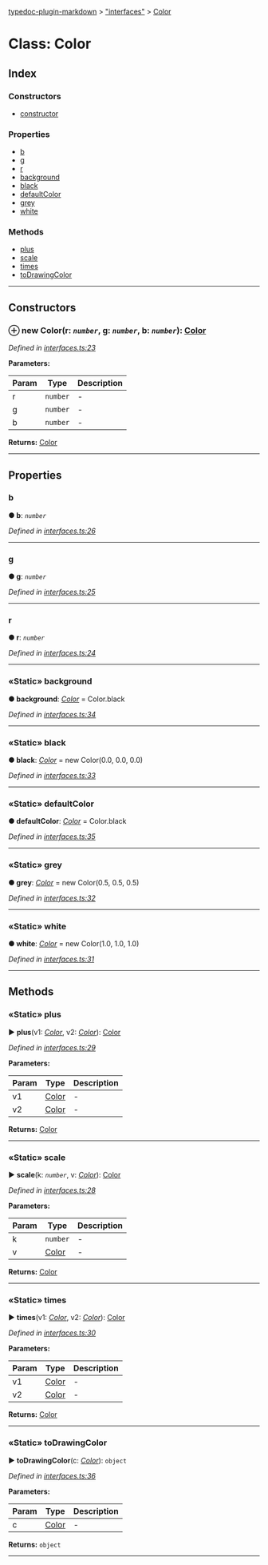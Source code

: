 [typedoc-plugin-markdown](../README.md) > ["interfaces"](../modules/_interfaces_.md) > [Color](../classes/_interfaces_.color.md)



# Class: Color

## Index

### Constructors

* [constructor](_interfaces_.color.md#constructor)


### Properties

* [b](_interfaces_.color.md#b)
* [g](_interfaces_.color.md#g)
* [r](_interfaces_.color.md#r)
* [background](_interfaces_.color.md#background)
* [black](_interfaces_.color.md#black)
* [defaultColor](_interfaces_.color.md#defaultcolor)
* [grey](_interfaces_.color.md#grey)
* [white](_interfaces_.color.md#white)


### Methods

* [plus](_interfaces_.color.md#plus)
* [scale](_interfaces_.color.md#scale)
* [times](_interfaces_.color.md#times)
* [toDrawingColor](_interfaces_.color.md#todrawingcolor)



---
## Constructors
<a id="constructor"></a>


### ⊕ **new Color**(r: *`number`*, g: *`number`*, b: *`number`*): [Color](_interfaces_.color.md)


*Defined in [interfaces.ts:23](https://github.com/tgreyuk/typedoc-plugin-markdown/blob/master/tests/src/interfaces.ts#L23)*



**Parameters:**

| Param | Type | Description |
| ------ | ------ | ------ |
| r | `number`   |  - |
| g | `number`   |  - |
| b | `number`   |  - |





**Returns:** [Color](_interfaces_.color.md)

---


## Properties
<a id="b"></a>

###  b

**●  b**:  *`number`* 

*Defined in [interfaces.ts:26](https://github.com/tgreyuk/typedoc-plugin-markdown/blob/master/tests/src/interfaces.ts#L26)*





___

<a id="g"></a>

###  g

**●  g**:  *`number`* 

*Defined in [interfaces.ts:25](https://github.com/tgreyuk/typedoc-plugin-markdown/blob/master/tests/src/interfaces.ts#L25)*





___

<a id="r"></a>

###  r

**●  r**:  *`number`* 

*Defined in [interfaces.ts:24](https://github.com/tgreyuk/typedoc-plugin-markdown/blob/master/tests/src/interfaces.ts#L24)*





___

<a id="background"></a>

### «Static» background

**●  background**:  *[Color](_interfaces_.color.md)*  =  Color.black

*Defined in [interfaces.ts:34](https://github.com/tgreyuk/typedoc-plugin-markdown/blob/master/tests/src/interfaces.ts#L34)*





___

<a id="black"></a>

### «Static» black

**●  black**:  *[Color](_interfaces_.color.md)*  =  new Color(0.0, 0.0, 0.0)

*Defined in [interfaces.ts:33](https://github.com/tgreyuk/typedoc-plugin-markdown/blob/master/tests/src/interfaces.ts#L33)*





___

<a id="defaultcolor"></a>

### «Static» defaultColor

**●  defaultColor**:  *[Color](_interfaces_.color.md)*  =  Color.black

*Defined in [interfaces.ts:35](https://github.com/tgreyuk/typedoc-plugin-markdown/blob/master/tests/src/interfaces.ts#L35)*





___

<a id="grey"></a>

### «Static» grey

**●  grey**:  *[Color](_interfaces_.color.md)*  =  new Color(0.5, 0.5, 0.5)

*Defined in [interfaces.ts:32](https://github.com/tgreyuk/typedoc-plugin-markdown/blob/master/tests/src/interfaces.ts#L32)*





___

<a id="white"></a>

### «Static» white

**●  white**:  *[Color](_interfaces_.color.md)*  =  new Color(1.0, 1.0, 1.0)

*Defined in [interfaces.ts:31](https://github.com/tgreyuk/typedoc-plugin-markdown/blob/master/tests/src/interfaces.ts#L31)*





___


## Methods
<a id="plus"></a>

### «Static» plus

► **plus**(v1: *[Color](_interfaces_.color.md)*, v2: *[Color](_interfaces_.color.md)*): [Color](_interfaces_.color.md)



*Defined in [interfaces.ts:29](https://github.com/tgreyuk/typedoc-plugin-markdown/blob/master/tests/src/interfaces.ts#L29)*



**Parameters:**

| Param | Type | Description |
| ------ | ------ | ------ |
| v1 | [Color](_interfaces_.color.md)   |  - |
| v2 | [Color](_interfaces_.color.md)   |  - |





**Returns:** [Color](_interfaces_.color.md)





___

<a id="scale"></a>

### «Static» scale

► **scale**(k: *`number`*, v: *[Color](_interfaces_.color.md)*): [Color](_interfaces_.color.md)



*Defined in [interfaces.ts:28](https://github.com/tgreyuk/typedoc-plugin-markdown/blob/master/tests/src/interfaces.ts#L28)*



**Parameters:**

| Param | Type | Description |
| ------ | ------ | ------ |
| k | `number`   |  - |
| v | [Color](_interfaces_.color.md)   |  - |





**Returns:** [Color](_interfaces_.color.md)





___

<a id="times"></a>

### «Static» times

► **times**(v1: *[Color](_interfaces_.color.md)*, v2: *[Color](_interfaces_.color.md)*): [Color](_interfaces_.color.md)



*Defined in [interfaces.ts:30](https://github.com/tgreyuk/typedoc-plugin-markdown/blob/master/tests/src/interfaces.ts#L30)*



**Parameters:**

| Param | Type | Description |
| ------ | ------ | ------ |
| v1 | [Color](_interfaces_.color.md)   |  - |
| v2 | [Color](_interfaces_.color.md)   |  - |





**Returns:** [Color](_interfaces_.color.md)





___

<a id="todrawingcolor"></a>

### «Static» toDrawingColor

► **toDrawingColor**(c: *[Color](_interfaces_.color.md)*): `object`



*Defined in [interfaces.ts:36](https://github.com/tgreyuk/typedoc-plugin-markdown/blob/master/tests/src/interfaces.ts#L36)*



**Parameters:**

| Param | Type | Description |
| ------ | ------ | ------ |
| c | [Color](_interfaces_.color.md)   |  - |





**Returns:** `object`





___


